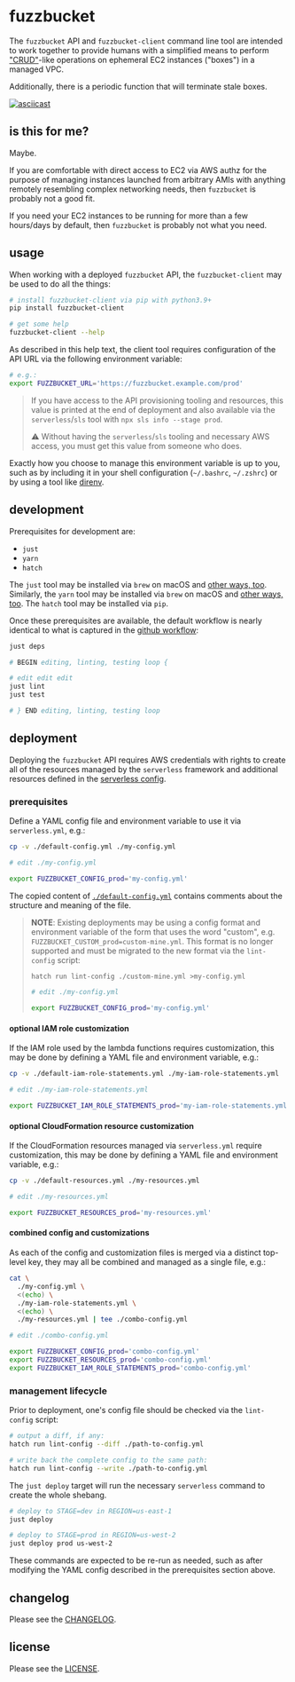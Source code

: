 # fuzzbucket

The `fuzzbucket` API and `fuzzbucket-client` command line tool are intended to
work together to provide humans with a simplified means to perform
["CRUD"](https://en.wikipedia.org/wiki/Create,_read,_update_and_delete)-like
operations on ephemeral EC2 instances ("boxes") in a managed VPC.

Additionally, there is a periodic function that will terminate stale boxes.

[![asciicast](https://asciinema.org/a/4lO70eoiBq9qBhbem9i5dd768.svg)](https://asciinema.org/a/4lO70eoiBq9qBhbem9i5dd768)

## is this for me?

Maybe.

If you are comfortable with direct access to EC2 via AWS authz for the purpose
of managing instances launched from arbitrary AMIs with anything remotely
resembling complex networking needs, then `fuzzbucket` is probably not a good
fit.

If you need your EC2 instances to be running for more than a few hours/days by
default, then `fuzzbucket` is probably not what you need.


## usage

When working with a deployed `fuzzbucket` API, the `fuzzbucket-client` may be
used to do all the things:

```bash
# install fuzzbucket-client via pip with python3.9+
pip install fuzzbucket-client
```

```bash
# get some help
fuzzbucket-client --help
```

As described in this help text, the client tool requires configuration of the
API URL via the following environment variable:

```bash
# e.g.:
export FUZZBUCKET_URL='https://fuzzbucket.example.com/prod'
```

> If you have access to the API provisioning tooling and resources, this value
> is printed at the end of deployment and also available via the
> `serverless`/`sls` tool with `npx sls info --stage prod`.
>
> :warning: Without having the `serverless`/`sls` tooling and necessary AWS
> access, you must get this value from someone who does.

Exactly how you choose to manage this environment variable is up to you, such as
by including it in your shell configuration (`~/.bashrc`, `~/.zshrc`) or by
using a tool like [direnv](https://direnv.net/).

## development

Prerequisites for development are:

- `just`
- `yarn`
- `hatch`

The `just` tool may be installed via `brew` on macOS and [other ways,
too](https://github.com/casey/just#installation). Similarly, the `yarn` tool may
be installed via `brew` on macOS and [other ways,
too](https://yarnpkg.com/getting-started/install). The `hatch` tool may be
installed via `pip`.

Once these prerequisites are available, the default workflow is nearly identical
to what is captured in the [github workflow](./.github/workflows/main.yml):

```bash
just deps

# BEGIN editing, linting, testing loop {

# edit edit edit
just lint
just test

# } END editing, linting, testing loop
```

## deployment

Deploying the `fuzzbucket` API requires AWS credentials with rights to
create all of the resources managed by the `serverless` framework and
additional resources defined in the [serverless config](./serverless.yml).

### prerequisites

Define a YAML config file and environment variable to use it via
`serverless.yml`, e.g.:

```bash
cp -v ./default-config.yml ./my-config.yml

# edit ./my-config.yml

export FUZZBUCKET_CONFIG_prod='my-config.yml'
```

The copied content of [`./default-config.yml`](./default-config.yml) contains
comments about the structure and meaning of the file.

> **NOTE**: Existing deployments may be using a config format and environment
> variable of the form that uses the word "custom", e.g.
> `FUZZBUCKET_CUSTOM_prod=custom-mine.yml`. This format is no longer supported and must be
> migrated to the new format via the `lint-config` script:
>
> ```bash
> hatch run lint-config ./custom-mine.yml >my-config.yml
>
> # edit ./my-config.yml
>
> export FUZZBUCKET_CONFIG_prod='my-config.yml'
> ```

#### optional IAM role customization

If the IAM role used by the lambda functions requires customization, this may be
done by defining a YAML file and environment variable, e.g.:

```bash
cp -v ./default-iam-role-statements.yml ./my-iam-role-statements.yml

# edit ./my-iam-role-statements.yml

export FUZZBUCKET_IAM_ROLE_STATEMENTS_prod='my-iam-role-statements.yml'
```

#### optional CloudFormation resource customization

If the CloudFormation resources managed via `serverless.yml` require
customization, this may be done by defining a YAML file and environment
variable, e.g.:

```bash
cp -v ./default-resources.yml ./my-resources.yml

# edit ./my-resources.yml

export FUZZBUCKET_RESOURCES_prod='my-resources.yml'
```

#### combined config and customizations

As each of the config and customization files is merged via a distinct top-level
key, they may all be combined and managed as a single file, e.g.:

```bash
cat \
  ./my-config.yml \
  <(echo) \
  ./my-iam-role-statements.yml \
  <(echo) \
  ./my-resources.yml | tee ./combo-config.yml

# edit ./combo-config.yml

export FUZZBUCKET_CONFIG_prod='combo-config.yml'
export FUZZBUCKET_RESOURCES_prod='combo-config.yml'
export FUZZBUCKET_IAM_ROLE_STATEMENTS_prod='combo-config.yml'
```

### management lifecycle

Prior to deployment, one's config file should be checked via the `lint-config`
script:

```bash
# output a diff, if any:
hatch run lint-config --diff ./path-to-config.yml

# write back the complete config to the same path:
hatch run lint-config --write ./path-to-config.yml
```

The `just deploy` target will run the necessary `serverless` command to create
the whole shebang.

```bash
# deploy to STAGE=dev in REGION=us-east-1
just deploy
```

```bash
# deploy to STAGE=prod in REGION=us-west-2
just deploy prod us-west-2
```

These commands are expected to be re-run as needed, such as after modifying the
YAML config described in the prerequisites section above.

## changelog

Please see the [CHANGELOG](./CHANGELOG.md).

## license

Please see the [LICENSE](./LICENSE.md).
